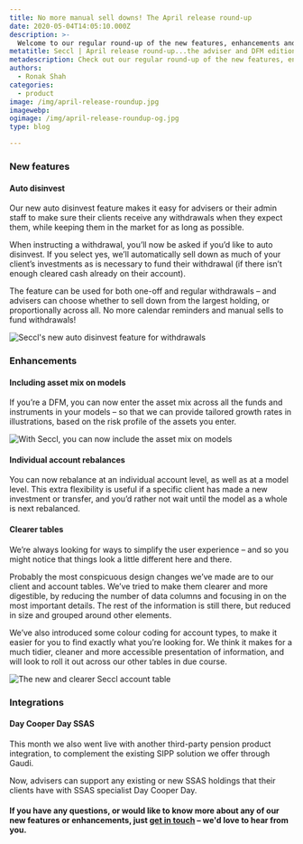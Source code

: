 ```yaml
---
title: No more manual sell downs! The April release round-up
date: 2020-05-04T14:05:10.000Z
description: >-
  Welcome to our regular round-up of the new features, enhancements and integrations that have recently gone live  – specifically for advisers and discretionary fund managers using our off-the-shelf user interfaces. If you're using our API, not all of these have been documented for you to use yet, but watch this space!
metatitle: Seccl | April release round-up...the adviser and DFM edition
metadescription: Check out our regular round-up of the new features, enhancements and integrations that have recently gone live – specifically for advisers and DFMs using our off-the-shelf user interfaces.
authors:
  - Ronak Shah
categories:
  - product
image: /img/april-release-roundup.jpg
imagewebp:
ogimage: /img/april-release-roundup-og.jpg
type: blog

---
```


### New features

#### Auto disinvest

Our new auto disinvest feature makes it easy for advisers or their admin staff to make sure their clients receive any withdrawals when they expect them, while keeping them in the market for as long as possible.

When instructing a withdrawal, you’ll now be asked if you’d like to auto disinvest. If you select yes, we’ll automatically sell down as much of your client’s investments as is necessary to fund their withdrawal (if there isn’t enough cleared cash already on their account).

The feature can be used for both one-off and regular withdrawals – and advisers can choose whether to sell down from the largest holding, or proportionally across all. No more calendar reminders and manual sells to fund withdrawals!

![Seccl's new auto disinvest feature for withdrawals](/img/auto-disinvest.png)

### Enhancements

#### Including asset mix on models

If you’re a DFM, you can now enter the asset mix across all the funds and instruments in your models – so that we can provide tailored growth rates in illustrations, based on the risk profile of the assets you enter.

![With Seccl, you can now include the asset mix on models](/img/portfolio-asset-mix.png)


#### Individual account rebalances

You can now rebalance at an individual account level, as well as at a model level. This extra flexibility is useful if a specific client has made a new investment or transfer, and you’d rather not wait until the model as a whole is next rebalanced.

#### Clearer tables

We’re always looking for ways to simplify the user experience – and so you might notice that things look a little different here and there.

Probably the most conspicuous design changes we’ve made are to our client and account tables. We’ve tried to make them clearer and more digestible, by reducing the number of data columns and focusing in on the most important details. The rest of the information is still there, but reduced in size and grouped around other elements.

We’ve also introduced some colour coding for account types, to make it easier for you to find exactly what you’re looking for. We think it makes for a much tidier, cleaner and more accessible presentation of information, and will look to roll it out across our other tables in due course.

![The new and clearer Seccl account table](/img/account-table.jpg)

### Integrations

#### Day Cooper Day SSAS

This month we also went live with another third-party pension product integration, to complement the existing SIPP solution we offer through Gaudi.

Now, advisers can support any existing or new SSAS holdings that their clients have with SSAS specialist Day Cooper Day.

#### If you have any questions, or would like to know more about any of our new features or enhancements, just [get in touch](/contact) – we'd love to hear from you.
